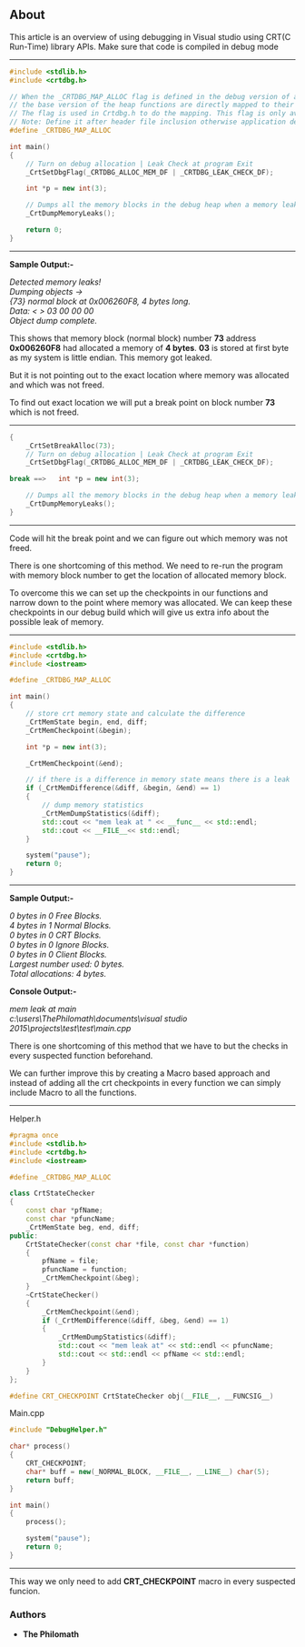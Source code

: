## About
This article is an overview of using debugging in Visual studio using CRT(C Run-Time) library APIs. Make sure that code is compiled in debug mode

------
```cpp
#include <stdlib.h>
#include <crtdbg.h>

// When the _CRTDBG_MAP_ALLOC flag is defined in the debug version of an application,
// the base version of the heap functions are directly mapped to their debug versions.
// The flag is used in Crtdbg.h to do the mapping. This flag is only available when the _DEBUG flag has been defined in the application.
// Note: Define it after header file inclusion otherwise application debugging will be very slow as the mapping will also be enabled in header file.
#define _CRTDBG_MAP_ALLOC

int main()
{
    // Turn on debug allocation | Leak Check at program Exit
    _CrtSetDbgFlag(_CRTDBG_ALLOC_MEM_DF | _CRTDBG_LEAK_CHECK_DF);

    int *p = new int(3);

    // Dumps all the memory blocks in the debug heap when a memory leak has occurred
    _CrtDumpMemoryLeaks();

    return 0;
}
```
------

**Sample Output:-**

  _Detected memory leaks!  
   Dumping objects ->  
   {73} normal block at 0x006260F8, 4 bytes long.  
    Data: <    > 03 00 00 00  
   Object dump complete._

This shows that memory block (normal block) number **73** address **0x006260F8** had allocated a memory of **4 bytes**.
**03** is stored at first byte as my system is little endian.
This memory got leaked.

But it is not pointing out to the exact location where memory was allocated and which was not freed.

To find out exact location we will put a break point on block number **73** which is not freed.

------
```cpp
{
    _CrtSetBreakAlloc(73);
    // Turn on debug allocation | Leak Check at program Exit
    _CrtSetDbgFlag(_CRTDBG_ALLOC_MEM_DF | _CRTDBG_LEAK_CHECK_DF);

break ==>   int *p = new int(3);

    // Dumps all the memory blocks in the debug heap when a memory leak has occurred
    _CrtDumpMemoryLeaks();
}
```
------

Code will hit the break point and we can figure out which memory was not freed.

There is one shortcoming of this method.
We need to re-run the program with memory block number to get the location of allocated memory block.

To overcome this we can set up the checkpoints in our functions and narrow down to the point where memory was allocated. We can keep these checkpoints in our debug build which will give us extra info about the possible leak of memory.

-----
```cpp
#include <stdlib.h>
#include <crtdbg.h>
#include <iostream>

#define _CRTDBG_MAP_ALLOC

int main()
{
    // store crt memory state and calculate the difference
    _CrtMemState begin, end, diff;
    _CrtMemCheckpoint(&begin);

    int *p = new int(3);

    _CrtMemCheckpoint(&end);

    // if there is a difference in memory state means there is a leak
    if (_CrtMemDifference(&diff, &begin, &end) == 1)
    {
        // dump memory statistics
        _CrtMemDumpStatistics(&diff);
        std::cout << "mem leak at " << __func__ << std::endl;
        std::cout << __FILE__<< std::endl;
    }

    system("pause");
    return 0;
}
```
-----

**Sample Output:-**

  _0 bytes in 0 Free Blocks.  
   4 bytes in 1 Normal Blocks.  
   0 bytes in 0 CRT Blocks.  
   0 bytes in 0 Ignore Blocks.  
   0 bytes in 0 Client Blocks.  
   Largest number used: 0 bytes.  
   Total allocations: 4 bytes._

**Console Output:-**

  _mem leak at main  
   c:\users\ThePhilomath\documents\visual studio 2015\projects\test\test\main.cpp_

There is one shortcoming of this method that we have to but the checks in every suspected function beforehand.

We can further improve this by creating a Macro based approach and instead of adding all the crt checkpoints in every function we can simply include Macro to all the functions.


-----
Helper.h
```cpp
#pragma once
#include <stdlib.h>
#include <crtdbg.h>
#include <iostream>

#define _CRTDBG_MAP_ALLOC

class CrtStateChecker
{
    const char *pfName;
    const char *pfuncName;
    _CrtMemState beg, end, diff;
public:
    CrtStateChecker(const char *file, const char *function)
    {
        pfName = file;
        pfuncName = function;
        _CrtMemCheckpoint(&beg);
    }
    ~CrtStateChecker()
    {
        _CrtMemCheckpoint(&end);
        if (_CrtMemDifference(&diff, &beg, &end) == 1)
        {
            _CrtMemDumpStatistics(&diff);
            std::cout << "mem leak at" << std::endl << pfuncName;
            std::cout << std::endl << pfName << std::endl;
        }
    }
};

#define CRT_CHECKPOINT CrtStateChecker obj(__FILE__, __FUNCSIG__)
```

Main.cpp

```cpp
#include "DebugHelper.h"

char* process()
{
    CRT_CHECKPOINT;
    char* buff = new(_NORMAL_BLOCK, __FILE__, __LINE__) char(5);
    return buff;
}

int main()
{
    process();

    system("pause");
    return 0;
}
```
-----

This way we only need to add **CRT_CHECKPOINT** macro in every suspected funcion.

### Authors

* **The Philomath**
